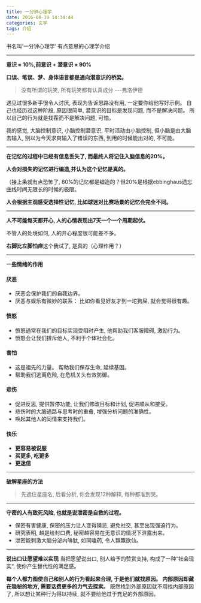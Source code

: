 ```yaml
---
title: 一分钟心理学
date: 2016-08-19 14:34:44
categories: 玄学
tags: 介绍
---
```

书名叫‘一分钟心理学’ 有点意思的心理学介绍
<!--more-->

---

**意识 = 10%,前意识 + 潜意识 = 90%**

**口误、笔误、梦、身体语言都是通向潜意识的桥梁。**

> 没有所谓的玩笑, 所有玩笑都有认真成分 ---弗洛伊德



遇见过很多新手很令人讨厌, 表现为告诉思路没有用, 一定要你给他写好示例。
自己也经历过这种阶段, 原因很简单, 潜意识的目标是发现问题, 而不是解决问题。
所以自己的行为就是找茬而不是解决问题, 可怕。


我的感觉, 大脑控制意识, 小脑控制潜意识, 平时活动由小脑控制, 但小脑是由大脑去输入, 别以为今天求爽输入了错误的东西, 到用的时候能出对的, 不可能。


---

**在记忆的过程中已经有信息丢失了, 而最终人将记住入脑信息的20%。**

**人会对损失的记忆进行编造,并认为这个记忆是真的。**

（接上条就有点恐怖了, 80%的记忆都是编造的？但20%是根据ebbinghaus遗忘曲线时间无限长的时候的极限。

**人会根据主观感受选择性记忆, 比如球迷对比赛场景的记忆会完全不同。**

---

**人不可能每天都开心, 人的心情表现出7天一个一个周期起伏。**

不管人的处境如何, 人的开心程度很可能差不多。

**右脚比左脚怕痒**这个我试了, 是真的（心理作用？）

---

**一些情绪的作用**

#### 厌恶
+ 厌恶会保护我们的自我边界。
+ 厌恶与娱乐有微妙的联系： 比如你看见好友才到一坨狗屎, 就会觉得很有趣。

#### 愤怒
+ 愤怒通常在我们的目标实现受阻时产生, 他帮助我们客服障碍, 激励行为。
+ 愤怒会让我们排斥他人, 不利于个体社会化。

#### 害怕
+ 这是祖先的力量。 帮助我们保存生命, 延续基因。
+ 帮助我们逃离危险, 在危机关头有效防御。

#### 悲伤
+ 促进反思, 提供暂停功能, 让我们修改目标和计划, 促进顺从和接受。
+ 悲伤时的大脑通路与思考时的重叠, 增强分析问题的准确性。
+ 唤起其他人的同情来支持我们。

#### 快乐
+ **更容易被说服**
+ **买更多, 吃更多**
+ **更迷信**

---

**破解星座的方法**
> 先遮住星座名, 后看分析, 你会发现12种解释, 每种都准到哭。

---

**守密的人有致死风险, 也就是说泄密是自救的过程。**

+ 保密有害健康, 保密的压力让人变得猜忌, 避免社交, 甚至出现强迫行为。
+ 研究表明, 越是给封口费, 秘密越容易在无意识的情况下泄露出来。
+ 泄密能刺激大脑分泌内啡肽, 如同嗑药, 令人飘飘欲仙。

---

**说出口让愿望难以实现**
当把愿望说出口, 别人给予的赞赏支持, 构成了一种“社会现实“, 使你产生替代性的满足感。

**每个人都力图使自己和别人的行为看起来合理, 于是他们就找原因。**
**内部原因却藏在隐秘的地方, 需要话费更多的力气去探索。**
既然找到外部原因就不用找内部原因了, 所以想让某种行为得以持续, 就不要给他过于充足的外部原因。


 


